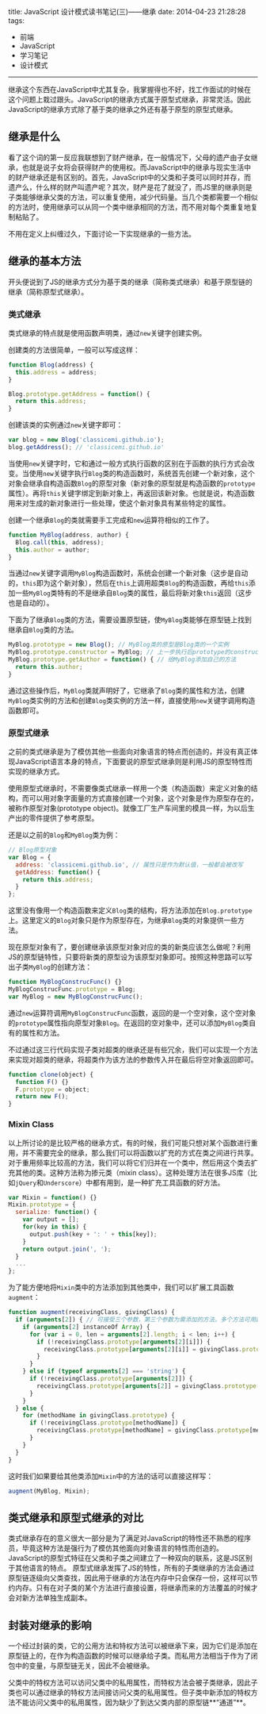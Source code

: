 title: JavaScript 设计模式读书笔记(三)——继承
date: 2014-04-23 21:28:28
tags:
- 前端
- JavaScript
- 学习笔记
- 设计模式
---
继承这个东西在JavaScript中尤其复杂，我掌握得也不好，找工作面试的时候在这个问题上栽过跟头。JavaScript的继承方式属于原型式继承，非常灵活。因此JavaScript的继承方式除了基于类的继承之外还有基于原型的原型式继承。

<!--more-->

## 继承是什么
看了这个词的第一反应我联想到了财产继承，在一般情况下，父母的遗产由子女继承，也就是说子女将会获得财产的使用权。而JavaScript中的继承与现实生活中的财产继承还是有区别的。首先，JavaScript中的父类和子类可以同时并存，而遗产么，什么样的财产叫遗产呢？其次，财产是花了就没了，而JS里的继承则是子类能够继承父类的方法，可以重复使用，减少代码量。当几个类都需要一个相似的方法时，使用继承可以从同一个类中继承相同的方法，而不用对每个类重复地复制粘贴了。

不用在定义上纠缠过久，下面讨论一下实现继承的一些方法。

## 继承的基本方法
开头便说到了JS的继承方式分为基于类的继承（简称类式继承）和基于原型链的继承（简称原型式继承）。
### 类式继承
类式继承的特点就是使用函数声明类，通过`new`关键字创建实例。

创建类的方法很简单，一般可以写成这样：
```JavaScript
function Blog(address) {
  this.address = address;
}

Blog.prototype.getAddress = function() {
  return this.address;
}
```
创建该类的实例通过`new`关键字即可：
```JavaScript
var blog = new Blog('classicemi.github.io');
blog.getAddress(); // 'classicemi.github.io'
```
当使用`new`关键字时，它和通过一般方式执行函数的区别在于函数的执行方式会改变。当使用`new`关键字执行`Blog`类的构造函数时，系统首先创建一个新对象，这个对象会继承自构造函数`Blog`的原型对象（新对象的原型就是构造函数的`prototype`属性）。再将`this`关键字绑定到新对象上，再返回该新对象。也就是说，构造函数用来对生成的新对象进行一些处理，使这个新对象具有某些特定的属性。

创建一个继承`Blog`的类就需要手工完成和`new`运算符相似的工作了。
```JavaScript
function MyBlog(address, author) {
  Blog.call(this, address);
  this.author = author;
}
```
当通过`new`关键字调用`MyBlog`构造函数时，系统会创建一个新对象（这步是自动的，`this`即为这个新对象），然后在`this`上调用超类`Blog`的构造函数，再给`this`添加一些`MyBlog`类特有的不是继承自`Blog`类的属性，最后将新对象`this`返回（这步也是自动的）。

下面为了继承`Blog`类的方法，需要设置原型链，使`MyBlog`类能够在原型链上找到继承自`Blog`类的方法。
```JavaScript
MyBlog.prototype = new Blog(); // MyBlog类的原型是Blog类的一个实例
MyBlog.prototype.constructor = MyBlog; // 上一步执行后prototype的constructor属性会变成Blog，需要修改回来
MyBlog.prototype.getAuthor = function() { // 给MyBlog添加自己的方法
  return this.author;
}
```
通过这些操作后，`MyBlog`类就声明好了，它继承了`Blog`类的属性和方法，创建`MyBlog`类实例的方法和创建`Blog`类实例的方法一样，直接使用`new`关键字调用构造函数即可。

### 原型式继承
之前的类式继承是为了模仿其他一些面向对象语言的特点而创造的，并没有真正体现JavaScript语言本身的特点，下面要说的原型式继承则是利用JS的原型特性而实现的继承方式。

使用原型式继承时，不需要像类式继承一样用一个类（构造函数）来定义对象的结构，而可以用对象字面量的方式直接创建一个对象，这个对象是作为原型存在的，被称作原型对象(prototype object)。就像工厂生产车间里的模具一样，为以后生产出的零件提供了参考原型。

还是以之前的`Blog`和`MyBlog`类为例：
```JavaScript
// Blog原型对象
var Blog = {
  address: 'classicemi.github.io', // 属性只是作为默认值，一般都会被改写
  getAddress: function() {
    return this.address;
  }
};
```
这里没有像用一个构造函数来定义`Blog`类的结构，将方法添加在`Blog.prototype`上。这里定义的`Blog`对象只是作为原型存在，为继承`Blog`类的对象提供一些方法。

现在原型对象有了，要创建继承该原型对象对应的类的新类应该怎么做呢？利用JS的原型链特性，只要将新类的原型设为该原型对象即可。按照这种思路可以写出子类`MyBlog`的创建方法：
```JavaScript
function MyBlogConstrucFunc() {}
MyBlogConstrucFunc.prototype = Blog;
var MyBlog = new MyBlogConstrucFunc();
```
通过`new`运算符调用`MyBlogConstrucFunc`函数，返回的是一个空对象，这个空对象的`prototype`属性指向原型对象`Blog`。在返回的空对象中，还可以添加`MyBlog`类自有的属性和方法。

不过通过这三行代码实现子类对超类的继承还是有些冗余，我们可以实现一个方法来实现对超类的继承，将超类作为该方法的参数传入并在最后将空对象返回即可。
```JavaScript
function clone(object) {
  function F() {}
  F.prototype = object;
  return new F();
}
```

### Mixin Class
以上所讨论的是比较严格的继承方式，有的时候，我们可能只想对某个函数进行重用，并不需要完全的继承，那么我们可以将函数以扩充的方式在类之间进行共享。对于重用频率比较高的方法，我们可以将它们归并在一个类中，然后用这个类去扩充其他的类。这种方法称为掺元类（mixin class）。这种处理方法在很多JS库（比如`jQuery`和`Underscore`）中都有用到，是一种扩充工具函数的好方法。
```JavaScript
var Mixin = function() {}
Mixin.prototype = {
  serialize: function() {
    var output = [];
    for(key in this) {
      output.push(key + ': ' + this[key]);
    }
    return output.join(', ');
  }
  ...
};
```
为了能方便地将`Mixin`类中的方法添加到其他类中，我们可以扩展工具函数`augment`：
```JavaScript
function augment(receivingClass, givingClass) {
  if (arguments[2]) { // 可接受三个参数，第三个参数为需添加的方法，多个方法可用数组将方法名传入
    if (arguments[2] instanceOf Array) {
      for (var i = 0, len = arguments[2].length; i < len; i++) {
        if (!receivingClass.prototype[arguments[2][i]]) {
          receivingClass.prototype[arguments[2][i]] = givingClass.prototype[arguments[2][i]];
        }
      }
    } else if (typeof arguments[2] === 'string') {
      if (!receivingClass.prototype[arguments[2]]) {
        receivingClass.prototype[arguments[2]] = givingClass.prototype[arguments[2]];
      }
    }
  } else {
    for (methodName in givingClass.prototype) {
      if (!receivingClass.prototype[methodName]) {
        receivingClass.prototype[methodName] = givingClass.prototype[methodName];
      }
    }
  }
}
```
这时我们如果要给其他类添加`Mixin`中的方法的话可以直接这样写：
```JavaScript
augment(MyBlog, Mixin);
```

## 类式继承和原型式继承的对比
类式继承存在的意义很大一部分是为了满足对JavaScript的特性还不熟悉的程序员，毕竟这种方法是强行为了模仿其他面向对象语言的特性而创造的。JavaScript的原型式特征在父类和子类之间建立了一种双向的联系，这是JS区别于其他语言的特点。
原型式继承发挥了JS的特性，所有的子类继承的方法会通过原型链逐级向父类查找，因此用于继承的方法在内存中只会保存一份，这样可以节约内存。只有在对子类的某个方法进行直接设置，将继承而来的方法覆盖的时候才会对新方法单独生成副本。

## 封装对继承的影响
一个经过封装的类，它的公用方法和特权方法可以被继承下来，因为它们是添加在原型链上的，在作为构造函数的时候可以继承给子类。而私用方法相当于作为了闭包中的变量，与原型链无关，因此不会被继承。

父类中的特权方法可以访问父类中的私用属性，而特权方法会被子类继承，因此子类也可以通过继承的特权方法间接访问父类的私用属性。但子类中新添加的特权方法不能访问父类中的私用属性，因为缺少了到达父类内部的原型链**“通道”**。
